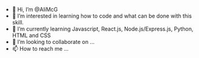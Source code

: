 - 👋 Hi, I’m @AliMcG
- 👀 I’m interested in learning how to code and what can be done with this skill.
- 🌱 I’m currently learning Javascript, React.js, Node.js/Express.js, Python, HTML and CSS
- 💞️ I’m looking to collaborate on ...
- 📫 How to reach me ...

<!---
AliMcG/AliMcG is a ✨ special ✨ repository because its `README.md` (this file) appears on your GitHub profile.
You can click the Preview link to take a look at your changes.
--->
